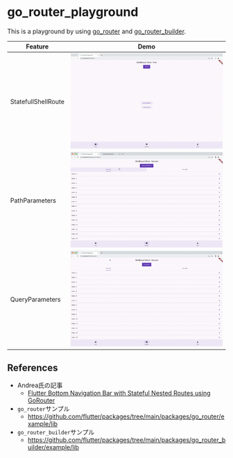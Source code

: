 # go_router_playground

This is a playground by using [go_router](https://pub.dev/packages/go_router) and [go_router_builder](https://pub.dev/packages/go_router_builder).

| Feature | Demo |
|--------|--------|
| StatefullShellRoute | ![](./demo/gif/stateful_shell_route.gif) |
| PathParameters | ![](./demo/gif/path_parameters.gif) |
| QueryParameters | ![](./demo/gif/query_parameters.gif) |

## References

- Andrea氏の記事
  - [Flutter Bottom Navigation Bar with Stateful Nested Routes using GoRouter](https://codewithandrea.com/articles/flutter-bottom-navigation-bar-nested-routes-gorouter/)
- `go_router`サンプル
  - https://github.com/flutter/packages/tree/main/packages/go_router/example/lib
- `go_router_builder`サンプル
  - https://github.com/flutter/packages/tree/main/packages/go_router_builder/example/lib
